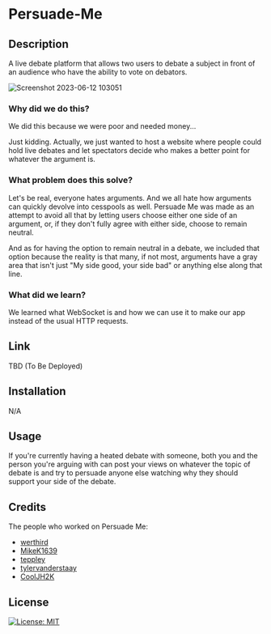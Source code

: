 # Persuade-Me
## Description
A live debate platform that allows two users to debate a subject in front of an audience who have the ability to vote on debators.

![Screenshot 2023-06-12 103051](https://github.com/werthird/Persuade-Me/assets/127864614/c436cc20-1d82-414d-a8da-a63470be2035)

### Why did we do this?
We did this because we were poor and needed money...

Just kidding. Actually, we just wanted to host a website where people could hold live debates and let spectators decide who makes a better point for whatever the argument is.
### What problem does this solve?
Let's be real, everyone hates arguments. And we all hate how arguments can quickly devolve into cesspools as well. Persuade Me was made as an attempt to avoid all that by letting users choose either one side of an argument, or, if they don't fully agree with either side, choose to remain neutral.

And as for having the option to remain neutral in a debate, we included that option because the reality is that many, if not most, arguments have a gray area that isn't just "My side good, your side bad" or anything else along that line.
### What did we learn?
We learned what WebSocket is and how we can use it to make our app instead of the usual HTTP requests.
## Link
TBD (To Be Deployed)
## Installation
N/A
## Usage
If you're currently having a heated debate with someone, both you and the person you're arguing with can post your views on whatever the topic of debate is and try to persuade anyone else watching why they should support your side of the debate.
## Credits
The people who worked on Persuade Me:
* [werthird](https://github.com/werthird)
* [MikeK1639](https://github.com/MikeK1639)
* [teppley](https://github.com/teppley)
* [tylervanderstaay](https://github.com/tylervanderstaay)
* [CoolJH2K](https://github.com/CoolJH2K)
## License
[![License: MIT](https://img.shields.io/badge/License-MIT-yellow.svg)](https://opensource.org/licenses/MIT)
